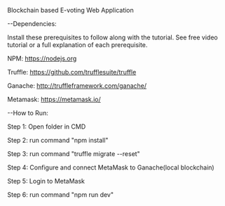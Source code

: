 Blockchain based E-voting Web Application

--Dependencies:

Install these prerequisites to follow along with the tutorial. See free video tutorial or a full explanation of each prerequisite.

NPM: https://nodejs.org

Truffle: https://github.com/trufflesuite/truffle

Ganache: http://truffleframework.com/ganache/

Metamask: https://metamask.io/

--How to Run:

Step 1: Open folder in CMD

Step 2: run command "npm install"

Step 3: run command "truffle migrate --reset"

Step 4: Configure and connect MetaMask to Ganache(local blockchain)

Step 5: Login to MetaMask

Step 6: run command "npm run dev"
